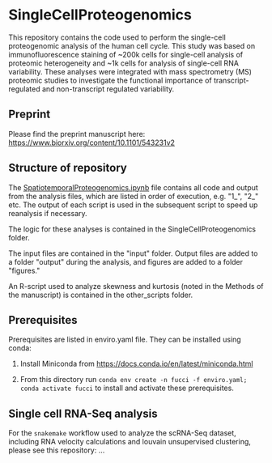 # SingleCellProteogenomics

This repository contains the code used to perform the single-cell proteogenomic analysis of the human cell cycle. This study was based on immunofluorescence staining of ~200k cells for single-cell analysis of proteomic heterogeneity and ~1k cells for analysis of single-cell RNA variability. These analyses were integrated with mass spectrometry (MS) proteomic studies to investigate the functional importance of transcript-regulated and non-transcript regulated variability.

## Preprint
Please find the preprint manuscript here: https://www.biorxiv.org/content/10.1101/543231v2

## Structure of repository
The [SpatiotemporalProteogenomics.ipynb](https://github.com/CellProfiling/SingleCellProteogenomics/blob/master/SpatiotemporalProteogenomics.ipynb) file contains all code and output from the analysis files, which are listed in order of execution, e.g. "1_", "2_" etc. The output of each script is used in the subsequent script to speed up reanalysis if necessary.

The logic for these analyses is contained in the SingleCellProteogenomics folder.

The input files are contained in the "input" folder. Output files are added to a folder "output" during the analysis, and figures are added to a folder "figures."

An R-script used to analyze skewness and kurtosis (noted in the Methods of the manuscript) is contained in the other_scripts folder.

## Prerequisites

Prerequisites are listed in enviro.yaml file. They can be installed using conda:

1. Install Miniconda from https://docs.conda.io/en/latest/miniconda.html

2. From this directory run `conda env create -n fucci -f enviro.yaml; conda activate fucci` to install and activate these prerequisites.

## Single cell RNA-Seq analysis

For the `snakemake` workflow used to analyze the scRNA-Seq dataset, including RNA velocity calculations and louvain unsupervised clustering, please see this repository: ...